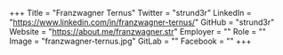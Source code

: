 +++
Title = "Franzwagner Ternus"
Twitter = "strund3r"
LinkedIn = "https://www.linkedin.com/in/franzwagner-ternus/"
GitHub = "strund3r"
Website = "https://about.me/franzwagner.str"
Employer = ""
Role = ""
Image = "franzwagner-ternus.jpg"
GitLab = ""
Facebook = ""
+++
